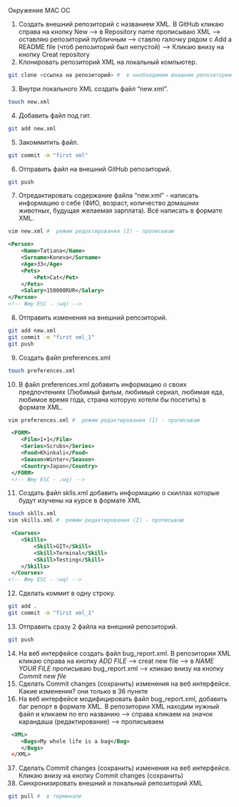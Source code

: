 Окружение MAC OC

1. Создать внешний репозиторий c названием XML.
В GitHub кликаю справа на кнопку New --> в Repository name прописываю XML -->
оставляю репозиторий публичным --> ставлю галочку рядом с Add a README file (чтоб репозиторий был непустой) --> Кликаю внизу на кнопку Creat repository
2. Клонировать репозиторий XML на локальный компьютер.
```bash
git clone <ссылка на репозиторий> #  в необходимом внешнем репозитории кликнуть справа на кнопку Code и скопировать HTTPS
```
3. Внутри локального XML создать файл “new.xml”. 
```bash
touch new.xml
```
4. Добавить файл под гит.
```bash
git add new.xml
```
5. Закоммитить файл.
```bash
git commit -m "first xml"
```
6. Отправить файл на внешний GitHub репозиторий.
```bash
git push
```
7. Отредактировать содержание файла “new.xml” - написать информацию о себе (ФИО, возраст, количество домашних животных, 
 будущая желаемая зарплата). Всё написать в формате XML.
 ```bash
 vim new.xml #  режим редактирования (I) - прописываю 
 ```
 ```xml
 <Person>
     <Name>Tatiana</Name>
     <Surname>Koneva</Surname>
     <Age>33</Age>
     <Pets>
         <Pet>Cat</Pet>
     </Pets>
     <Salary>150000RUR</Salary>
 </Person>    
 <!-- Жму ESC - :wq) -->
```
8. Отправить изменения на внешний репозиторий.
```bash
git add new.xml 
git commit -m "first xml_1" 
git push
```
9. Создать файл preferences.xml
```bash
touch preferences.xml
```
10. В файл preferences.xml добавить информацию о своих предпочтениях (Любимый фильм, любимый сериал, любимая еда, любимое время года, 
страна которую хотели бы посетить) в формате XML.
```bash
vim preferences.xml #  режим редактирования (I) - прописываю 
```
```xml
 <FORM>
    <Film>1+1</Film>
    <Series>Scrubs</Series>
    <Food>Khinkali</Food>
    <Season>Winter</Season>
    <Country>Japan</Country>
 </FORM>   
 <!-- Жму ESC - :wq) -->
```
11. Создать файл sklls.xml добавить информацию о скиллах которые будут изучены на курсе в формате XML
```bash
touch sklls.xml 
vim skills.xml #  режим редактирования (I) - прописываю 
```
```xml
 <Courses>
	<Skills>
		<Skill>GIT</Skill>
		<Skill>Terminal</Skill>
		<Skill>Testing</Skill>
	</Skills>
 </Courses>
<!-- Жму ESC - :wq) -->
```
12. Сделать коммит в одну строку.
 ```bash
 git add .  
 git commit -m "first xml_1"
 ```
13. Отправить сразу 2 файла на внешний репозиторий.
```bash
git push
```
14. На веб интерфейсе создать файл bug_report.xml.
В репозитории XML кликаю справа на кнопку *ADD FILE* --> creat new file --> в *NAME YOUR FILE* прописываю bug_report.xml --> кликаю внизу на кнопку
*Commit new file*
15. Сделать Commit changes (сохранить) изменения на веб интерфейсе.
Какие изменения? они только в 36 пункте
16. На веб интерфейсе модифицировать файл bug_report.xml, добавить баг репорт в формате XML.
В репозитории XML находим нужный файл и кликаем по его названию --> справа кликаем на значок карандаша (редактирование) --> прописываем
```xml
 <XML>
    <Bugs>My whole life is a bag</Bug>
    </Bugs>
 </XML>
```
 37. Сделать Commit changes (сохранить) изменения на веб интерфейсе.
 Кликаю внизу на кнопку Commit changes (сохранить)
 38. Синхронизировать внешний и локальный репозиторий XML
 ```bash
 git pull #  в терминале
 ```
